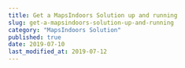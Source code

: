```yaml
---
title: Get a MapsIndoors Solution up and running
slug: get-a-mapsindoors-solution-up-and-running
category: "MapsIndoors Solution"
published: true
date: 2019-07-10
last_modified_at: 2019-07-12
---
```

